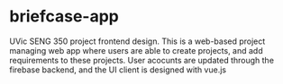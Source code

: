 # briefcase-app
UVic SENG 350 project frontend design.
This is a web-based project managing web app where users are able to create projects, and add requirements to these projects.
User acocunts are updated through the firebase backend, and the UI client is designed with vue.js
